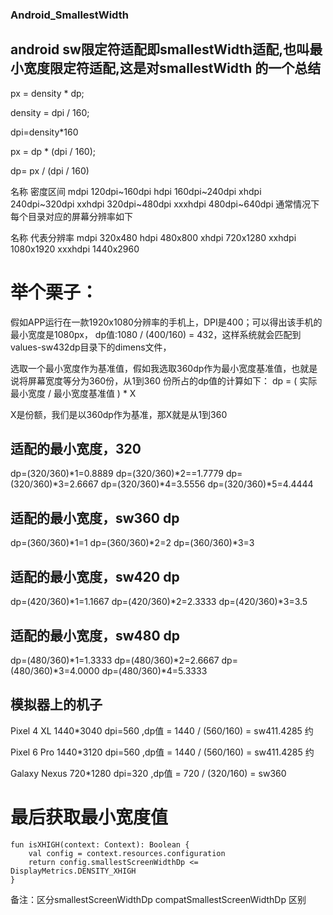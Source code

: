 ### Android_SmallestWidth
## android  sw限定符适配即smallestWidth适配,也叫最小宽度限定符适配,这是对smallestWidth 的一个总结



px = density * dp;

density = dpi / 160;

dpi=density*160

px = dp * (dpi / 160);

dp= px / (dpi / 160) 

名称	密度区间
mdpi	120dpi~160dpi
hdpi	160dpi~240dpi
xhdpi	240dpi~320dpi
xxhdpi	320dpi~480dpi
xxxhdpi	480dpi~640dpi
通常情况下每个目录对应的屏幕分辨率如下

名称	代表分辨率
mdpi	320x480
hdpi	480x800
xhdpi	720x1280
xxhdpi	1080x1920
xxxhdpi	1440x2960

# 举个栗子：
假如APP运行在一款1920x1080分辨率的手机上，DPI是400；可以得出该手机的最小宽度是1080px，
dp值:1080 / (400/160) = 432，这样系统就会匹配到values-sw432dp目录下的dimens文件，

选取一个最小宽度作为基准值，假如我选取360dp作为最小宽度基准值，也就是说将屏幕宽度等分为360份，从1到360 份所占的dp值的计算如下：
dp = ( 实际最小宽度 / 最小宽度基准值 ) * X

X是份额，我们是以360dp作为基准，那X就是从1到360

## 适配的最小宽度，320
dp=(320/360)*1=0.8889
dp=(320/360)*2==1.7779
dp=(320/360)*3=2.6667
dp=(320/360)*4=3.5556
dp=(320/360)*5=4.4444


## 适配的最小宽度，sw360 dp
dp=(360/360)*1=1
dp=(360/360)*2=2
dp=(360/360)*3=3


## 适配的最小宽度，sw420 dp
dp=(420/360)*1=1.1667
dp=(420/360)*2=2.3333
dp=(420/360)*3=3.5


## 适配的最小宽度，sw480 dp
dp=(480/360)*1=1.3333
dp=(480/360)*2=2.6667
dp=(480/360)*3=4.0000
dp=(480/360)*4=5.3333


 ## 模拟器上的机子
 
Pixel 4 XL 1440*3040  dpi=560 ,dp值 = 1440 / (560/160) = sw411.4285 约

Pixel 6 Pro  1440*3120 dpi=560 ,dp值 = 1440 / (560/160) = sw411.4285 约

Galaxy Nexus 720*1280 dpi=320 ,dp值 = 720 / (320/160) = sw360 

# 最后获取最小宽度值

    fun isXHIGH(context: Context): Boolean {
        val config = context.resources.configuration
        return config.smallestScreenWidthDp <= DisplayMetrics.DENSITY_XHIGH
    }
 备注：区分smallestScreenWidthDp compatSmallestScreenWidthDp 区别
